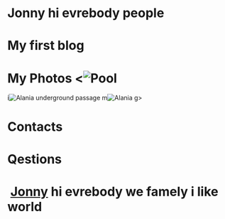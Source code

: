 # Jonny hi evrebody people
# My first blog
# My Photos <![Pool](https://user-images.githubusercontent.com/124875023/232202458-86de656b-a68a-4695-8ad2-8242c6ac5862.jpg)
i![Alania underground passage](https://user-images.githubusercontent.com/124875023/232202443-70a52dfe-2270-4c7a-afdd-0eb94566d5d5.jpg)
m![Alania](https://user-images.githubusercontent.com/124875023/232202418-d457f676-62ef-49dc-9828-76476e2ff45f.jpg)
g> 
# Contacts
# Qestions
# <img> [Jonny](https://user-images.githubusercontent.com/124875023/232198664-71009db4-edc4-4ca8-9146-30656d85f1be.jpg) hi evrebody we famely i like world 
 
